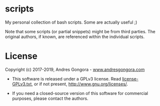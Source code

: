 <!--------------------------------------+-------------------------------------->
#                                    scripts
<!--------------------------------------+-------------------------------------->
My personal collection of bash scripts. Some are actually useful ;)

Note that some scripts (or partial snippets) might be from third parties.
The original authors, if known, are referenced within the individual scripts.


<!--------------------------------------+-------------------------------------->
#                                    License
<!--------------------------------------+-------------------------------------->

Copyright (c) 2017-2019, Andres Gongora - www.andresgongora.com

* This software is released under a GPLv3 license.
  Read [license-GPLv3.txt](LICENSE),
  or if not present, <http://www.gnu.org/licenses/>.

* If you need a closed-source version of this software
  for commercial purposes, please contact the authors.
